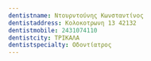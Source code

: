 ```yaml
---
dentistname: Ντουρντούνης Κωνσταντίνος
dentistaddress: Κολοκοτρωνη 13 42132
dentistmobile: 2431074110
dentistcity: ΤΡΙΚΑΛΑ
dentistspecialty: Οδοντίατρος
---
```

